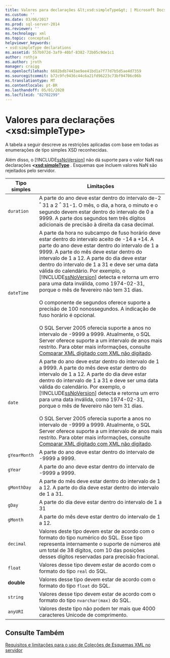 ```yaml
---
title: Valores para declarações &lt;xsd:simpleType&gt; | Microsoft Docs
ms.custom: ''
ms.date: 03/06/2017
ms.prod: sql-server-2014
ms.reviewer: ''
ms.technology: xml
ms.topic: conceptual
helpviewer_keywords:
- xsd:simpleType declarations
ms.assetid: 557b972d-3af9-40bf-8382-72b05c9de1c1
author: rothja
ms.author: jroth
manager: craigg
ms.openlocfilehash: 6682bdb7443ae9ee41bd1a7f77d7b5d5ae4d7359
ms.sourcegitcommit: b72c9fc9436c44c6a21fd96223c73bf94706c06b
ms.translationtype: MT
ms.contentlocale: pt-BR
ms.lasthandoff: 05/01/2020
ms.locfileid: "82702299"
---
```

# <a name="values-for-ltxsdsimpletypegt-declarations"></a>Valores para declarações &lt;xsd:simpleType&gt;
  A tabela a seguir descreve as restrições aplicadas com base em todas as enumerações de tipo simples XSD reconhecidas.  
  
 Além disso, o [!INCLUDE[ssNoVersion](../../includes/ssnoversion-md.md)] não dá suporte para o valor NaN nas declarações **\<<xsd:simpleType>** . Esquemas que incluem valores NaN são rejeitados pelo servidor.  
  
|Tipo simples|Limitações|  
|-----------------|----------------|  
|`duration`|A parte do ano deve estar dentro do intervalo de-2 <sup>^</sup> 31 a 2 <sup>^</sup> 31-1. O mês, o dia, a hora, o minuto e o segundo devem estar dentro do intervalo de 0 a 9999. A parte dos segundos tem três dígitos adicionais de precisão à direita da casa decimal.|  
|`dateTime`|A parte da hora no subcampo de fuso horário deve estar dentro do intervalo aceito de -14 a +14. A parte do ano deve estar dentro do intervalo de 1 a 9999. A parte do mês deve estar dentro do intervalo de 1 a 12. A parte do dia deve estar dentro do intervalo de 1 a 31 e deve ser uma data válida do calendário. Por exemplo, o [!INCLUDE[ssNoVersion](../../includes/ssnoversion-md.md)] detecta e retorna um erro para uma data inválida, como 1974-02-31, porque o mês de fevereiro não tem 31 dias.<br /><br /> O componente de segundos oferece suporte a precisão de 100 nonossegundos. A indicação de fuso horário é opcional.<br /><br /> O SQL Server 2005 oferecia suporte a anos no intervalo de -9999 a 9999. Atualmente, o SQL Server oferece suporte a um intervalo de anos mais restrito. Para obter mais informações, consulte [Comparar XML digitado com XML não digitado](compare-typed-xml-to-untyped-xml.md).|  
|`date`|A parte do ano deve estar dentro do intervalo de 1 a 9999. A parte do mês deve estar dentro do intervalo de 1 a 12. A parte do dia deve estar dentro do intervalo de 1 a 31 e deve ser uma data válida do calendário. Por exemplo, o [!INCLUDE[ssNoVersion](../../includes/ssnoversion-md.md)] detecta e retorna um erro para uma data inválida, como 1974-02-31, porque o mês de fevereiro não tem 31 dias.<br /><br /> O SQL Server 2005 oferecia suporte a anos no intervalo de -9999 a 9999. Atualmente, o SQL Server oferece suporte a um intervalo de anos mais restrito. Para obter mais informações, consulte [Comparar XML digitado com XML não digitado](compare-typed-xml-to-untyped-xml.md).|  
|`gYearMonth`|A parte do ano deve estar dentro do intervalo de -9999 a 9999.|  
|`gYear`|A parte do ano deve estar dentro do intervalo de -9999 a 9999.|  
|`gMonthDay`|A parte do mês deve estar dentro do intervalo de 1 a 12. A parte do dia deve estar dentro do intervalo de 1 a 31.|  
|`gDay`|A parte do dia deve estar dentro do intervalo de 1 a 31|  
|`gMonth`|A parte do mês deve estar dentro do intervalo de 1 a 12.|  
|`decimal`|Valores deste tipo devem estar de acordo com o formato do tipo numérico do SQL. Esse tipo representa internamente o suporte de números até um total de 38 dígitos, com 10 das posições desses dígitos reservadas para precisão fracional.|  
|`float`|Valores desse tipo devem estar de acordo com o formato do tipo `real` do SQL.|  
|**double**|Valores desse tipo devem estar de acordo com o formato do tipo `float` do SQL.|  
|`string`|Valores desse tipo devem estar de acordo com o formato do tipo `nvarchar(max)` do SQL.|  
|`anyURI`|Valores deste tipo não podem ter mais que 4000 caracteres Unicode de comprimento.|  
  
## <a name="see-also"></a>Consulte Também  
 [Requisitos e limitações para o uso de Coleções de Esquemas XML no servidor](requirements-and-limitations-for-xml-schema-collections-on-the-server.md)  
  
  
